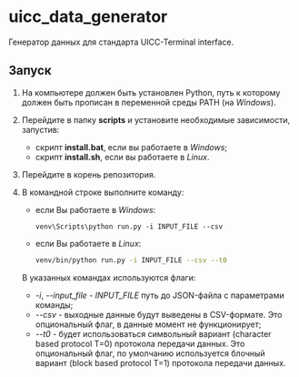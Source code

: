 # uicc_data_generator
Генератор данных для стандарта UICC-Terminal interface.

## Запуск

1. На компьютере должен быть установлен Python, путь к которому должен быть прописан в переменной среды PATH (на *Windows*).

2. Перейдите в папку **scripts** и установите необходимые зависимости, запустив:

   - скрипт **install.bat**, если вы работаете в *Windows*;
   - скрипт **install.sh**, если вы работаете в *Linux*.

3. Перейдите в корень репозитория.

4. В командной строке выполните команду:

   - если Вы работаете в *Windows*:

     ```batch
     venv\Scripts\python run.py -i INPUT_FILE --csv
     ```

   - если Вы работаете в *Linux*:

     ```bash
     venv/bin/python run.py -i INPUT_FILE --csv --t0
     ```

   В указанных командах используются флаги:

   - *-i*, *--input_file* - *INPUT_FILE* путь до JSON-файла с параметрами команды;
   - *--csv* - выходные данные будут выведены в CSV-формате. Это опциональный флаг, в данные момент не функционирует;
   - *--t0* - будет использоваться символьный вариант (character based protocol T=0) протокола передачи данных. Это опциональный флаг, по умолчанию используется блочный вариант (block based protocol T=1) протокола передачи данных.

